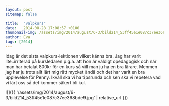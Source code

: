 ```yaml
---
layout: post
sitemap: false

title:  "valpkurs"
date:   2014-08-28 17:08:57 +0100
thumbnail-img: /assets/img/2014/august/6-3/bild214_53ff45e1e087c37ee368bde9.jpg
author: Eva
tags: [2014]
---
```


Idag är det sista valpkurs-lektionen vilket känns bra. Jag har varit lite..irriterad på kursledaren p.g.a. att hon är väldigt opedagogisk och när man har betalat 800kr för en kurs så vill man ju ha en bra lärare. Menmen jag har ju trots allt lärt mig rätt mycket ändå och det har varit en bra upplevelse för Penny. Ikväll ska vi ha tipsrunda och sen ska vi repetera vad vi lärt oss så det kommer säkert bli kul.

![]({{ '/assets/img/2014/august/6-3/bild214_53ff45e1e087c37ee368bde9.jpg'  | relative_url }})

